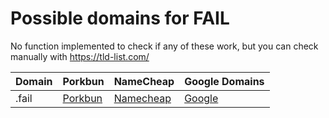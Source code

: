 # Possible domains for FAIL

No function implemented to check if any of these work, but you can check manually with https://tld-list.com/

| Domain | Porkbun | NameCheap | Google Domains |
|---|---|---|---|
| .fail | [Porkbun](https://porkbun.com/checkout/search?prb=e814663da1&tlds=&idnLanguage=&search=search&q=.fail) | [Namecheap](https://www.namecheap.com/domains/registration/results/?domain=.fail) | [Google](https://domains.google.com/registrar/search?searchTerm=.fail) |
